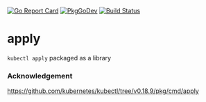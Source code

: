 [![Go Report Card](https://goreportcard.com/badge/kmodules.xyz/apply)](https://goreportcard.com/report/kmodules.xyz/apply)
[![PkgGoDev](https://pkg.go.dev/badge/kmodules.xyz/apply)](https://pkg.go.dev/kmodules.xyz/apply)
[![Build Status](https://github.com/kmodules/apply/workflows/CI/badge.svg)](https://github.com/kmodules/apply/actions?workflow=CI)

# apply
`kubectl apply` packaged as a library

### Acknowledgement
https://github.com/kubernetes/kubectl/tree/v0.18.9/pkg/cmd/apply
